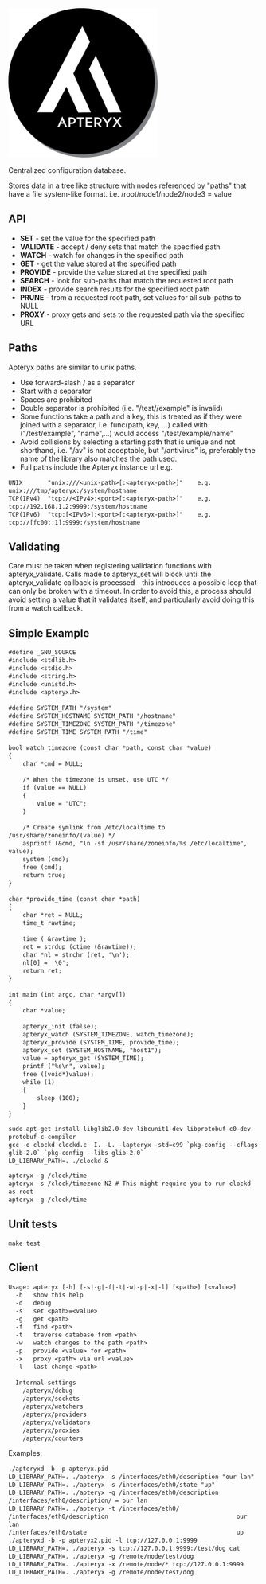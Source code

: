 <img src=apteryx.jpg width=300 height=300 />

Centralized configuration database.

Stores data in a tree like structure with nodes referenced by
"paths" that have a file system-like format.
i.e. /root/node1/node2/node3 = value

## API
* **SET** - set the value for the specified path
* **VALIDATE** - accept / deny sets that match the specified path
* **WATCH** - watch for changes in the specified path
* **GET** - get the value stored at the specified path
* **PROVIDE** - provide the value stored at the specified path
* **SEARCH** - look for sub-paths that match the requested root path
* **INDEX** - provide search results for the specified root path
* **PRUNE** - from a requested root path, set values for all sub-paths to NULL
* **PROXY** - proxy gets and sets to the requested path via the specified URL

## Paths
Apteryx paths are similar to unix paths.
* Use forward-slash / as a separator
* Start with a separator
* Spaces are prohibited
* Double separator is prohibited (i.e. "/test//example" is invalid)
* Some functions take a path and a key, this is treated as if they were joined with a separator, i.e. func(path, key, ...) called with ("/test/example", "name",...) would access "/test/example/name"
* Avoid collisions by selecting a starting path that is unique and not shorthand, i.e. "/av" is not acceptable, but "/antivirus" is, preferably the name of the library also matches the path used. 
* Full paths include the Apteryx instance url e.g.
```
UNIX       "unix:///<unix-path>[:<apteryx-path>]"    e.g. unix:///tmp/apteryx:/system/hostname
TCP(IPv4)  "tcp://<IPv4>:<port>[:<apteryx-path>]"    e.g. tcp://192.168.1.2:9999:/system/hostname
TCP(IPv6)  "tcp:[<IPv6>]:<port>[:<apteryx-path>]"    e.g. tcp://[fc00::1]:9999:/system/hostname
```

## Validating
Care must be taken when registering validation functions with apteryx_validate. Calls made to apteryx_set will block until the apteryx_validate callback is processed - this introduces a possible loop that can only be broken with a timeout. In order to avoid this, a process should avoid setting a value that it validates itself, and particularly avoid doing this from a watch callback.

## Simple Example
```
#define _GNU_SOURCE
#include <stdlib.h>
#include <stdio.h>
#include <string.h>
#include <unistd.h>
#include <apteryx.h>

#define SYSTEM_PATH "/system"
#define SYSTEM_HOSTNAME SYSTEM_PATH "/hostname"
#define SYSTEM_TIMEZONE SYSTEM_PATH "/timezone"
#define SYSTEM_TIME SYSTEM_PATH "/time"

bool watch_timezone (const char *path, const char *value)
{
	char *cmd = NULL;

	/* When the timezone is unset, use UTC */
	if (value == NULL)
	{
		value = "UTC";
	}

	/* Create symlink from /etc/localtime to /usr/share/zoneinfo/(value) */
	asprintf (&cmd, "ln -sf /usr/share/zoneinfo/%s /etc/localtime", value);
	system (cmd);
	free (cmd);
	return true;
}

char *provide_time (const char *path)
{
	char *ret = NULL;
	time_t rawtime;

	time ( &rawtime );
	ret = strdup (ctime (&rawtime));
	char *nl = strchr (ret, '\n');
	nl[0] = '\0';
	return ret;
}

int main (int argc, char *argv[])
{
	char *value;

	apteryx_init (false);
	apteryx_watch (SYSTEM_TIMEZONE, watch_timezone);
	apteryx_provide (SYSTEM_TIME, provide_time);
	apteryx_set (SYSTEM_HOSTNAME, "host1");
	value = apteryx_get (SYSTEM_TIME);
	printf ("%s\n", value);
	free ((void*)value);
	while (1)
	{
		sleep (100);
	}
}
```

```
sudo apt-get install libglib2.0-dev libcunit1-dev libprotobuf-c0-dev protobuf-c-compiler
gcc -o clockd clockd.c -I. -L. -lapteryx -std=c99 `pkg-config --cflags glib-2.0` `pkg-config --libs glib-2.0`
LD_LIBRARY_PATH=. ./clockd &
```

```
apteryx -g /clock/time
apteryx -s /clock/timezone NZ # This might require you to run clockd as root
apteryx -g /clock/time
```

## Unit tests
```
make test
```

## Client
```
Usage: apteryx [-h] [-s|-g|-f|-t|-w|-p|-x|-l] [<path>] [<value>]
  -h   show this help
  -d   debug
  -s   set <path>=<value>
  -g   get <path>
  -f   find <path>
  -t   traverse database from <path>
  -w   watch changes to the path <path>
  -p   provide <value> for <path>
  -x   proxy <path> via url <value>
  -l   last change <path>

  Internal settings
    /apteryx/debug
    /apteryx/sockets
    /apteryx/watchers
    /apteryx/providers
    /apteryx/validators
    /apteryx/proxies
    /apteryx/counters
```

Examples:
```
./apteryxd -b -p apteryx.pid
LD_LIBRARY_PATH=. ./apteryx -s /interfaces/eth0/description "our lan"
LD_LIBRARY_PATH=. ./apteryx -s /interfaces/eth0/state "up"
LD_LIBRARY_PATH=. ./apteryx -g /interfaces/eth0/description
/interfaces/eth0/description/ = our lan
LD_LIBRARY_PATH=. ./apteryx -t /interfaces/eth0/
/interfaces/eth0/description                                    our lan
/interfaces/eth0/state                                          up
./apteryxd -b -p apteryx2.pid -l tcp://127.0.0.1:9999
LD_LIBRARY_PATH=. ./apteryx -s tcp://127.0.0.1:9999:/test/dog cat
LD_LIBRARY_PATH=. ./apteryx -g /remote/node/test/dog
LD_LIBRARY_PATH=. ./apteryx -x /remote/node/* tcp://127.0.0.1:9999
LD_LIBRARY_PATH=. ./apteryx -g /remote/node/test/dog
```

